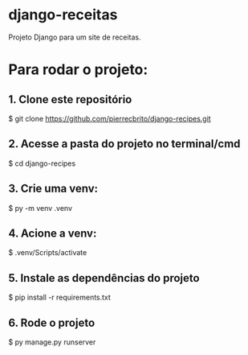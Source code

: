 # django-receitas
 Projeto Django para um site de receitas.

# Para rodar o projeto:
## 1. Clone este repositório
$ git clone <https://github.com/pierrecbrito/django-recipes.git>
## 2. Acesse a pasta do projeto no terminal/cmd
$ cd django-recipes
## 3. Crie uma venv:
$ py -m venv .venv
## 4. Acione a venv:
$ .venv/Scripts/activate
## 5. Instale as dependências do projeto
$ pip install -r requirements.txt
## 6. Rode o projeto
$ py manage.py runserver
